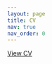 ```yaml
---
layout: page
title: CV
nav: true
nav_order: 0
---
```


<a href="../assets/pdf/cv.pdf" class="btn">View CV</a>

